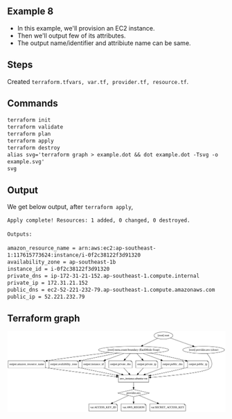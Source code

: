 ## Example 8
* In this example, we'll provision an EC2 instance.
* Then we'll output few of its attributes.
* The output name/identifier and attribiute name can be same.

## Steps
Created `terraform.tfvars, var.tf, provider.tf, resource.tf`.

## Commands
```
terraform init
terraform validate
terraform plan
terraform apply
terraform destroy
alias svg='terraform graph > example.dot && dot example.dot -Tsvg -o example.svg'
svg
```

## Output
We get below output, after `terraform apply`,

```
Apply complete! Resources: 1 added, 0 changed, 0 destroyed.

Outputs:

amazon_resource_name = arn:aws:ec2:ap-southeast-1:117615773624:instance/i-0f2c38122f3d91320
availability_zone = ap-southeast-1b
instance_id = i-0f2c38122f3d91320
private_dns = ip-172-31-21-152.ap-southeast-1.compute.internal
private_ip = 172.31.21.152
public_dns = ec2-52-221-232-79.ap-southeast-1.compute.amazonaws.com
public_ip = 52.221.232.79
```

## Terraform graph

![](./example.svg)
